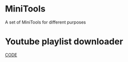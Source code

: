 # MiniTools
A set of MiniTools for different purposes

# Youtube playlist downloader
   [CODE](https://link-url-here.org)
   
